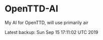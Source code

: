 # OpenTTD-AI
My AI for OpenTTD, will use primarily air

Latest backup: Sun Sep 15 17:11:02 UTC 2019
